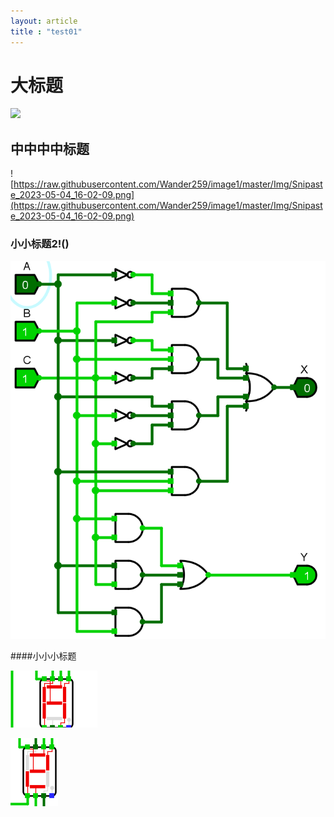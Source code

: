 ```yaml
---
layout: article
title : "test01"
---
```


# 大标题

![](https://raw.githubusercontent.com/Wander259/image1/master/Img/Snipaste_2023-04-03_17-03-10.png)

## 中中中中标题

![https://raw.githubusercontent.com/Wander259/image1/master/Img/Snipaste_2023-05-04_16-02-09.png](https://raw.githubusercontent.com/Wander259/image1/master/Img/Snipaste_2023-05-04_16-02-09.png)

### 小小标题2!()

![](https://raw.githubusercontent.com/Wander259/PictureBed/master/Img/Snipaste_2023-05-05_20-28-37.png)

####小小小标题

![](https://raw.githubusercontent.com/Wander259/PictureBed/master/Img/Snipaste_2023-05-14_13-39-41.png)

![](https://raw.githubusercontent.com/Wander259/PictureBed/master/Img/Snipaste_2023-05-14_13-39-09.png)